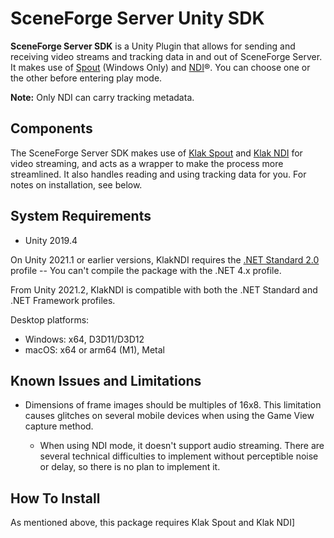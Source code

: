 # SceneForge Server Unity SDK
**SceneForge Server SDK** is a Unity Plugin that allows for sending and receiving video streams and tracking data in and out of SceneForge Server.
It makes use of [Spout] (Windows Only) and [NDI]®.  You can choose one or the other before entering play mode.

**Note:** Only NDI can carry tracking metadata.

[Spout]: http://spout.zeal.co/

[NDI]: https://www.ndi.tv/
[NewTek]: https://www.newtek.com/

Components
-------------------
The SceneForge Server SDK makes use of [Klak Spout] and [Klak NDI] for video streaming, and acts as a wrapper to make the process more streamlined.
It also handles reading and using tracking data for you.
For notes on installation, see below.

[Klak NDI]: https://github.com/keijiro/KlakNDI
[Klak Spout]: https://github.com/keijiro/KlakSpout


System Requirements
-------------------

- Unity 2019.4

On Unity 2021.1 or earlier versions, KlakNDI requires the [.NET Standard 2.0]
profile -- You can't compile the package with the .NET 4.x profile.

[.NET Standard 2.0]:
  https://docs.unity3d.com/2020.1/Documentation/Manual/dotnetProfileSupport.html

From Unity 2021.2, KlakNDI is compatible with both the .NET Standard and .NET
Framework profiles.

Desktop platforms:

- Windows: x64, D3D11/D3D12
- macOS: x64 or arm64 (M1), Metal

Known Issues and Limitations
----------------------------
- Dimensions of frame images should be multiples of 16x8. This limitation causes
  glitches on several mobile devices when using the Game View capture method.
  
  - When using NDI mode, it doesn't support audio streaming. There are several technical
difficulties to implement without perceptible noise or delay, so there is no
plan to implement it.

How To Install
-------------------
As mentioned above, this package requires Klak Spout and Klak NDI]


